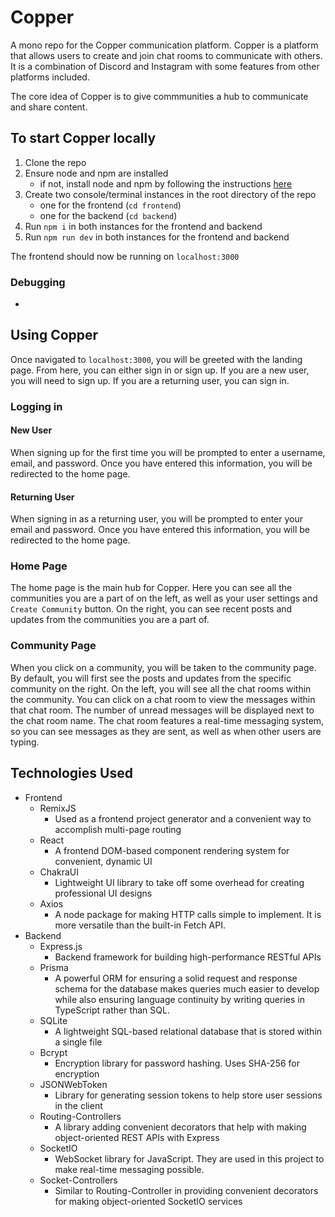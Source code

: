 # Copper

A mono repo for the Copper communication platform. Copper is a platform that allows users to create and join chat rooms to communicate with others. It is a combination of Discord and Instagram with some features from other platforms included.  

The core idea of Copper is to give commmunities a hub to communicate and share content.

## To start Copper locally

1. Clone the repo
2. Ensure node and npm are installed
    - if not, install node and npm by following the instructions [here](https://nodejs.org/en/download/)
3. Create two console/terminal instances in the root directory of the repo
    - one for the frontend (`cd frontend`)
    - one for the backend (`cd backend`)
4. Run `npm i` in both instances for the frontend and backend
5. Run `npm run dev` in both instances for the frontend and backend  

The frontend should now be running on `localhost:3000` 

### Debugging

- 

## Using Copper

Once navigated to `localhost:3000`, you will be greeted with the landing page. From here, you can either sign in or sign up. If you are a new user, you will need to sign up. If you are a returning user, you can sign in.

### Logging in

#### New User

When signing up for the first time you will be prompted to enter a username, email, and password. Once you have entered this information, you will be redirected to the home page.

#### Returning User

When signing in as a returning user, you will be prompted to enter your email and password. Once you have entered this information, you will be redirected to the home page.

### Home Page

The home page is the main hub for Copper. Here you can see all the communities you are a part of on the left, as well as your user settings and `Create Community` button. On the right, you can see recent posts and updates from the communities you are a part of.

### Community Page

When you click on a community, you will be taken to the community page. By default, you will first see the posts and updates from the specific community on the right. On the left, you will see all the chat rooms within the community. You can click on a chat room to view the messages within that chat room. The number of unread messages will be displayed next to the chat room name. The chat room features a real-time messaging system, so you can see messages as they are sent, as well as when other users are typing.

## Technologies Used

- Frontend
  - RemixJS
    - Used as a frontend project generator and a convenient way to accomplish multi-page routing  
  - React
    - A frontend DOM-based component rendering system for convenient, dynamic UI
  - ChakraUI
    - Lightweight UI library to take off some overhead for creating professional UI designs
  - Axios
    - A node package for making HTTP calls simple to implement. It is more versatile than the built-in Fetch API.
- Backend
  - Express.js
    - Backend framework for building high-performance RESTful APIs 
  - Prisma
    - A powerful ORM for ensuring a solid request and response schema for the database makes queries much easier to develop while also ensuring language continuity by writing queries in TypeScript rather than SQL.
  - SQLite
    - A lightweight SQL-based relational database that is stored within a single file
  - Bcrypt
    - Encryption library for password hashing. Uses SHA-256 for encryption
  - JSONWebToken
    - Library for generating session tokens to help store user sessions in the client
  - Routing-Controllers
    - A library adding convenient decorators that help with making object-oriented REST APIs with Express
  - SocketIO
    - WebSocket library for JavaScript. They are used in this project to make real-time messaging possible.
  - Socket-Controllers
    - Similar to Routing-Controller in providing convenient decorators for making object-oriented SocketIO services
